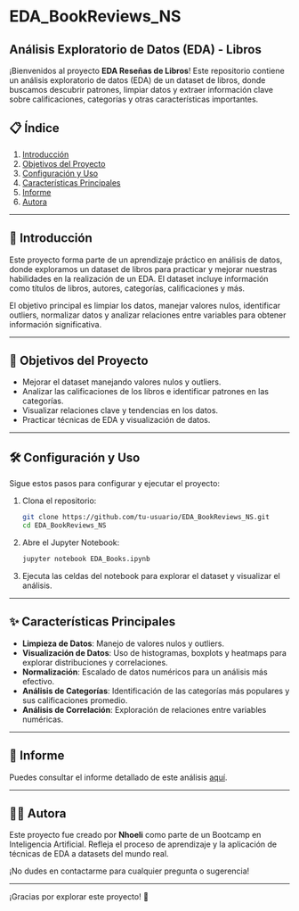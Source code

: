 # EDA_BookReviews_NS
## Análisis Exploratorio de Datos (EDA) - Libros

¡Bienvenidos al proyecto **EDA Reseñas de Libros**! Este repositorio contiene un análisis exploratorio de datos (EDA) de un dataset de libros, donde buscamos descubrir patrones, limpiar datos y extraer información clave sobre calificaciones, categorías y otras características importantes.

## 📋 Índice

1. [Introducción](#introducción)
2. [Objetivos del Proyecto](#objetivos-del-proyecto)
3. [Configuración y Uso](#configuración-y-uso)
4. [Características Principales](#características-principales)
5. [Informe](#informe)
6. [Autora](#autora)

---

## 🧐 Introducción

Este proyecto forma parte de un aprendizaje práctico en análisis de datos, donde exploramos un dataset de libros para practicar y mejorar nuestras habilidades en la realización de un EDA. El dataset incluye información como títulos de libros, autores, categorías, calificaciones y más.

El objetivo principal es limpiar los datos, manejar valores nulos, identificar outliers, normalizar datos y analizar relaciones entre variables para obtener información significativa.

---

## 🎯 Objetivos del Proyecto

- Mejorar el dataset manejando valores nulos y outliers.
- Analizar las calificaciones de los libros e identificar patrones en las categorías.
- Visualizar relaciones clave y tendencias en los datos.
- Practicar técnicas de EDA y visualización de datos.

---

## 🛠️ Configuración y Uso

Sigue estos pasos para configurar y ejecutar el proyecto:

1. Clona el repositorio:
   ```bash
   git clone https://github.com/tu-usuario/EDA_BookReviews_NS.git
   cd EDA_BookReviews_NS
   ```

2. Abre el Jupyter Notebook:
   ```bash
   jupyter notebook EDA_Books.ipynb
   ```

3. Ejecuta las celdas del notebook para explorar el dataset y visualizar el análisis.

---

## ✨ Características Principales

- **Limpieza de Datos**: Manejo de valores nulos y outliers.
- **Visualización de Datos**: Uso de histogramas, boxplots y heatmaps para explorar distribuciones y correlaciones.
- **Normalización**: Escalado de datos numéricos para un análisis más efectivo.
- **Análisis de Categorías**: Identificación de las categorías más populares y sus calificaciones promedio.
- **Análisis de Correlación**: Exploración de relaciones entre variables numéricas.

---

## 📄 Informe

Puedes consultar el informe detallado de este análisis [aquí](https://drive.google.com/file/d/1YPR2DBlAFpDxyhkA-ra6w2MVx7NWK6DE/view?usp=sharing).

---

## 👩‍💻 Autora

Este proyecto fue creado por **Nhoeli** como parte de un Bootcamp en Inteligencia Artificial. Refleja el proceso de aprendizaje y la aplicación de técnicas de EDA a datasets del mundo real.

¡No dudes en contactarme para cualquier pregunta o sugerencia!

---

¡Gracias por explorar este proyecto! 🚀
